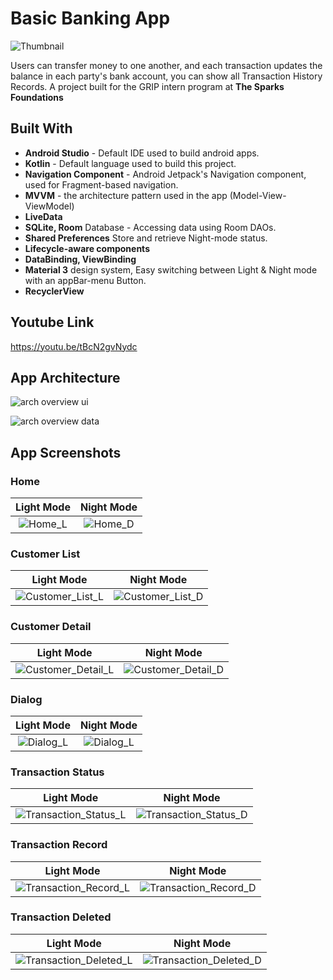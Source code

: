 # Basic Banking App #
<img src="https://github.com/AstroAnasTariq/BankingApp/blob/main/Res/Thumbnail.png" alt="Thumbnail">

Users can transfer money to one another, and each transaction updates the balance in each party's
bank account, you can show all Transaction History Records. A project built for the GRIP intern
program at **The Sparks Foundations**

## Built With ##

* **Android Studio** - Default IDE used to build android apps.
* **Kotlin** - Default language used to build this project.
* **Navigation Component** - Android Jetpack's Navigation component, used for Fragment-based
  navigation.
* **MVVM** - the architecture pattern used in the app (Model-View-ViewModel)
* **LiveData**
* **SQLite, Room** Database - Accessing data using Room DAOs.
* **Shared Preferences** Store and retrieve Night-mode status.
* **Lifecycle-aware components**
* **DataBinding, ViewBinding**
* **Material 3** design system, Easy switching between Light & Night mode with an appBar-menu
  Button.
* **RecyclerView**

## Youtube Link ##
https://youtu.be/tBcN2gvNydc

## App Architecture ##

![arch overview ui](https://github.com/AstroAnasTariq/BankingApp/blob/main/Res/mad-arch-overview-ui.png)

![arch overview data](https://github.com/AstroAnasTariq/BankingApp/blob/main/Res/mad-arch-overview-data.png)

## App Screenshots ##

### **Home**

|                                       Light Mode                                       |                                               Night Mode                                                |
|:--------------------------------------------------------------------------------------:|:-------------------------------------------------------------------------------------------------------:|
| ![Home_L](https://github.com/AstroAnasTariq/BankingApp/blob/main/Res/0_Home_Light.png) |          ![Home_D](https://github.com/AstroAnasTariq/BankingApp/blob/main/Res/0_Home_Dark.png)          |

### **Customer List**

|                                                Light Mode                                                |                                               Night Mode                                                |
|:--------------------------------------------------------------------------------------------------------:|:-------------------------------------------------------------------------------------------------------:|
| ![Customer_List_L](https://github.com/AstroAnasTariq/BankingApp/blob/main/Res/1_Customer_List_Light.png) | ![Customer_List_D](https://github.com/AstroAnasTariq/BankingApp/blob/main/Res/1_Customer_List_Dark.png) |

### **Customer Detail**

|                                                  Light Mode                                                  |                                                 Night Mode                                                  |
|:------------------------------------------------------------------------------------------------------------:|:-----------------------------------------------------------------------------------------------------------:|
| ![Customer_Detail_L](https://github.com/AstroAnasTariq/BankingApp/blob/main/Res/2_Customer_Detail_Light.png) | ![Customer_Detail_D](https://github.com/AstroAnasTariq/BankingApp/blob/main/Res/2_Customer_Detail_Dark.png) |

### **Dialog**

|                                         Light Mode                                         |                                        Night Mode                                         |
|:------------------------------------------------------------------------------------------:|:-----------------------------------------------------------------------------------------:|
| ![Dialog_L](https://github.com/AstroAnasTariq/BankingApp/blob/main/Res/3_Dialog_Light.png) | ![Dialog_L](https://github.com/AstroAnasTariq/BankingApp/blob/main/Res/3_Dialog_Dark.png) |

### **Transaction Status**

|                                                     Light Mode                                                     |                                                    Night Mode                                                     |
|:------------------------------------------------------------------------------------------------------------------:|:-----------------------------------------------------------------------------------------------------------------:|
| ![Transaction_Status_L](https://github.com/AstroAnasTariq/BankingApp/blob/main/Res/4_Transaction_Status_Light.png) | ![Transaction_Status_D](https://github.com/AstroAnasTariq/BankingApp/blob/main/Res/4_Transaction_Status_Dark.png) |

### **Transaction Record**

|                                                     Light Mode                                                     |                                                    Night Mode                                                     |
|:------------------------------------------------------------------------------------------------------------------:|:-----------------------------------------------------------------------------------------------------------------:|
| ![Transaction_Record_L](https://github.com/AstroAnasTariq/BankingApp/blob/main/Res/6_Transaction_Record_Light.png) | ![Transaction_Record_D](https://github.com/AstroAnasTariq/BankingApp/blob/main/Res/6_Transaction_Record_Dark.png) |

### **Transaction Deleted**

|                                                      Light Mode                                                      |                                                     Night Mode                                                      |
|:--------------------------------------------------------------------------------------------------------------------:|:-------------------------------------------------------------------------------------------------------------------:|
| ![Transaction_Deleted_L](https://github.com/AstroAnasTariq/BankingApp/blob/main/Res/7_Transaction_Deleted_Light.png) | ![Transaction_Deleted_D](https://github.com/AstroAnasTariq/BankingApp/blob/main/Res/7_Transaction_Deleted_Dark.png) |

